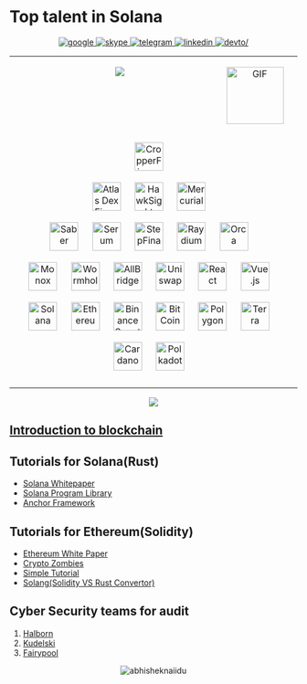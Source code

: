 # Top talent in Solana

<div align="center">
  <a href="mailto:softwareangel30@gmail.com" target="_blank">
    <img src="https://img.shields.io/badge/google-%2300acee.svg?&amp;style=for-the-badge&amp;logo=google&amp;logoColor=white" alt="google">
  </a>
  <a href="https://join.skype.com/invite/UnRW1QAcIeCS" target="_blank">
    <img src="https://img.shields.io/badge/skype-%232E87FB.svg?&amp;style=for-the-badge&amp;logo=skype&amp;logoColor=white" alt="skype">
  </a>
  <a href="https://t.me/zhaohuili0210" target="_blank">
    <img src="https://img.shields.io/badge/telegram-%231E77B5.svg?&amp;style=for-the-badge&amp;logo=telegram&amp;logoColor=white" alt="telegram"/>
  </a>
  <a href="https://www.linkedin.com/in/zhaohui-li-1a2b12214" target="_blank">
    <img src="https://img.shields.io/badge/linkedin-%231E77B5.svg?&style=for-the-badge&logo=linkedin&logoColor=white" alt="linkedin"/>
  </a>
  <a href="https://dev.to/itprince" target="_blank">
    <img src=https://img.shields.io/badge/dev.to-%2308090A.svg?&style=for-the-badge&logo=dev.to&logoColor=white alt=devto/>
  </a>
</div>
<table>
<tr><td>
<p align="center">  
<a href = "https://github.com/IT-Prince?tab=repositories">
<img src = 'https://github.com/IT-Prince/IT-Prince/blob/main/assets/banner.jpeg'>
<img align="right" alt="GIF" src="https://github.com/IT-Prince/IT-Prince/blob/main/assets/code.gif?raw=true" height="100" />
</a>
</p>
</td>
<td>
</td></tr>
<tr><td valign="top" width="100%"' >
<p align="center">  
<img style="margin: 10px" src="https://s2.coinmarketcap.com/static/img/coins/64x64/11387.png" alt="CropperFinance" height="50" />  
<br>
<img style="margin: 10px" src="https://s2.coinmarketcap.com/static/img/coins/64x64/17418.png" alt="Atlas Dex Finance" height="50" />  
<img style="margin: 10px" src="https://s2.coinmarketcap.com/static/img/coins/64x64/9528.png" alt="HawkSight" height="50" />
<img style="margin: 10px" src="https://s2.coinmarketcap.com/static/img/coins/64x64/9549.png" alt="Mercurial" height="50" />
<br/>
<img style="margin: 10px" src="https://s2.coinmarketcap.com/static/img/coins/64x64/11181.png" alt="Saber" height="50" />  <img style="margin: 10px" src="https://s2.coinmarketcap.com/static/img/coins/64x64/6187.png" alt="Serum" height="50" />  
<img style="margin: 10px" src="https://s2.coinmarketcap.com/static/img/coins/64x64/9443.png" alt="StepFinance" height="50" />  
<img style="margin: 10px" src="https://s2.coinmarketcap.com/static/img/coins/64x64/8526.png" alt="Raydium" height="50" />  
<img style="margin: 10px" src="https://s2.coinmarketcap.com/static/img/coins/64x64/11165.png" alt="Orca" height="50" />
<br>
<img  style="margin: 10px" src="https://s2.coinmarketcap.com/static/img/coins/64x64/15181.png" height="50" alt="Monox">
<img  style="margin: 10px" src="https://s2.coinmarketcap.com/static/img/coins/64x64/7633.png" height="50" alt="Wormhole">
<img  style="margin: 10px" src="https://s2.coinmarketcap.com/static/img/coins/64x64/12212.png" height="50" alt="AllBridge">
<img style="margin: 10px" src="https://s2.coinmarketcap.com/static/img/coins/64x64/7083.png" alt="Uniswap" height="50" />  
<img style="margin: 10px" src="https://profilinator.rishav.dev/skills-assets/react-original-wordmark.svg" alt="React" height="50" />  
<img style="margin: 10px" src="https://profilinator.rishav.dev/skills-assets/vuejs-original-wordmark.svg" alt="Vue.js" height="50" />
<br/>
<img style="margin: 10px" src="https://s2.coinmarketcap.com/static/img/coins/64x64/5426.png" alt="Solana" height="50" />  
<img style="margin: 10px" src="https://s2.coinmarketcap.com/static/img/coins/64x64/1027.png" alt="Ethereum" height="50" />  
<img style="margin: 10px" src="https://s2.coinmarketcap.com/static/img/coins/64x64/1839.png" alt="BinanceSmartChain" height="50" />  
<img style="margin: 10px" src="https://s2.coinmarketcap.com/static/img/coins/64x64/1.png" alt="BitCoin" height="50" />  
<img style="margin: 10px" src="https://s2.coinmarketcap.com/static/img/coins/64x64/3890.png" alt="Polygon" height="50" />  
<img style="margin: 10px" src="https://s2.coinmarketcap.com/static/img/coins/64x64/4172.png" alt="Terra" height="50" />  
<img style="margin: 10px" src="https://s2.coinmarketcap.com/static/img/coins/64x64/2010.png" alt="Cardano" height="50" />  
<img style="margin: 10px" src="https://s2.coinmarketcap.com/static/img/coins/64x64/6636.png" alt="Polkadot" height="50" />  
<br>

</p>
</td></tr></table>

<p align="center">
    <img src="https://github-profile-trophy.vercel.app/?username=bpceee&column=7&theme=onedark"/>
</p>

## [Introduction to blockchain](https://github.com/yjjnls/awesome-blockchain)
## Tutorials for Solana(Rust)
- [Solana Whitepaper](https://solana.com/solana-whitepaper.pdf)
- [Solana Program Library](https://github.com/solana-labs/solana-program-library)
- [Anchor Framework](https://github.com/project-serum/anchor)

## Tutorials for Ethereum(Solidity)
- [Ethereum White Paper](https://ethereum.org/en/whitepaper/)
- [Crypto Zombies](https://github.com/ethereum-cph/Cryptozombies)
- [Simple Tutorial](https://github.com/MarkCWirt/ethereum-tutorial)
- [Solang(Solidity VS Rust Convertor)](https://github.com/hyperledger-labs/solang/releases/tag/v0.1.9)

## Cyber Security teams for audit

1. [Halborn](https://halborn.com/)
1. [Kudelski](https://kudelskisecurity.com/)
1. [Fairypool](https://www.isleofskye.com/skye-guide/top-ten-skye-walks/fairy-pools)
<p align="center"> <img src="https://github-readme-stats.vercel.app/api?username=it-prince&show_icons=true&theme=gotham" alt="abhisheknaiidu" />